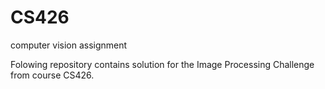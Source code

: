 # CS426
computer vision assignment 

Folowing repository contains solution for the Image Processing Challenge from course CS426. 

